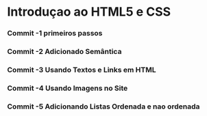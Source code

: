 # Introduçao ao HTML5 e CSS

### Commit -1 primeiros passos
### Commit -2 Adicionado Semântica
### Commit -3 Usando Textos e Links em HTML
### Commit -4 Usando Imagens no Site
### Commit -5 Adicionando Listas Ordenada e nao ordenada